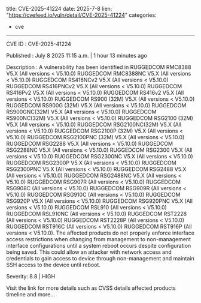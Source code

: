  
title: CVE-2025-41224
date: 2025-7-8
lien: "https://cvefeed.io/vuln/detail/CVE-2025-41224"
categories:
  - cve
---

CVE ID : CVE-2025-41224

Published :  July 8
2025
11:15 a.m. | 1 hour
13 minutes ago

Description : A vulnerability has been identified in RUGGEDCOM RMC8388 V5.X (All versions < V5.10.0)
RUGGEDCOM RMC8388NC V5.X (All versions < V5.10.0)
RUGGEDCOM RS416NCv2 V5.X (All versions < V5.10.0)
RUGGEDCOM RS416PNCv2 V5.X (All versions < V5.10.0)
RUGGEDCOM RS416Pv2 V5.X (All versions < V5.10.0)
RUGGEDCOM RS416v2 V5.X (All versions < V5.10.0)
RUGGEDCOM RS900 (32M) V5.X (All versions < V5.10.0)
RUGGEDCOM RS900G (32M) V5.X (All versions < V5.10.0)
RUGGEDCOM RS900GNC(32M) V5.X (All versions < V5.10.0)
RUGGEDCOM RS900NC(32M) V5.X (All versions < V5.10.0)
RUGGEDCOM RSG2100 (32M) V5.X (All versions < V5.10.0)
RUGGEDCOM RSG2100NC(32M) V5.X (All versions < V5.10.0)
RUGGEDCOM RSG2100P (32M) V5.X (All versions < V5.10.0)
RUGGEDCOM RSG2100PNC (32M) V5.X (All versions < V5.10.0)
RUGGEDCOM RSG2288 V5.X (All versions < V5.10.0)
RUGGEDCOM RSG2288NC V5.X (All versions < V5.10.0)
RUGGEDCOM RSG2300 V5.X (All versions < V5.10.0)
RUGGEDCOM RSG2300NC V5.X (All versions < V5.10.0)
RUGGEDCOM RSG2300P V5.X (All versions < V5.10.0)
RUGGEDCOM RSG2300PNC V5.X (All versions < V5.10.0)
RUGGEDCOM RSG2488 V5.X (All versions < V5.10.0)
RUGGEDCOM RSG2488NC V5.X (All versions < V5.10.0)
RUGGEDCOM RSG907R (All versions < V5.10.0)
RUGGEDCOM RSG908C (All versions < V5.10.0)
RUGGEDCOM RSG909R (All versions < V5.10.0)
RUGGEDCOM RSG910C (All versions < V5.10.0)
RUGGEDCOM RSG920P V5.X (All versions < V5.10.0)
RUGGEDCOM RSG920PNC V5.X (All versions < V5.10.0)
RUGGEDCOM RSL910 (All versions < V5.10.0)
RUGGEDCOM RSL910NC (All versions < V5.10.0)
RUGGEDCOM RST2228 (All versions < V5.10.0)
RUGGEDCOM RST2228P (All versions < V5.10.0)
RUGGEDCOM RST916C (All versions < V5.10.0)
RUGGEDCOM RST916P (All versions < V5.10.0). The affected products do not properly enforce interface access restrictions when changing from management to non-management interface configurations until a system reboot occurs
despite configuration being saved. This could allow an attacker with network access and credentials to gain access to device through non-management and maintain SSH access to the device until reboot.

Severity: 8.8 | HIGH

Visit the link for more details
such as CVSS details
affected products
timeline
and more...
